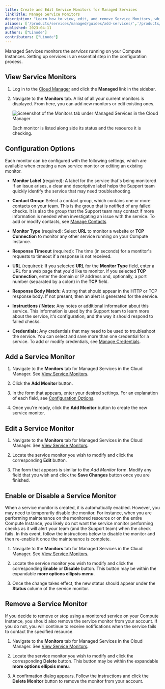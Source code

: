 ```yaml
---
title: Create and Edit Service Monitors for Managed Services
linkTitle: Manage Service Monitors
description: "Learn how to view, edit, and remove Service Monitors, which are used to monitor services on Compute Instances."
aliases: ['/products/services/managed/guides/add-services/','/products/services/managed/guides/disable-a-service-monitor/','/products/services/managed/guides/reenable-a-service-monitor/','/products/services/managed/guides/remove-services/']
published: 2023-04-11
authors: ["Linode"]
contributors: ["Linode"]
---
```


Managed Services monitors the *services* running on your Compute Instances. Setting up services is an essential step in the configuration process.

## View Service Monitors

1. Log in to the [Cloud Manager](https://cloud.linode.com) and click the **Managed** link in the sidebar.

1. Navigate to the **Monitors** tab. A list of all your current monitors is displayed. From here, you can add new monitors or edit existing ones.

    ![Screenshot of the Monitors tab under Managed Services in the Cloud Manager](managed-monitors-list.png)

    Each monitor is listed along side its status and the resource it is checking.

## Configuration Options

Each monitor can be configured with the following settings, which are available when creating a new service monitor or editing an existing monitor.

- **Monitor Label** (required): A label for the service that's being monitored. If an issue arises, a clear and descriptive label helps the Support team quickly identify the service that may need troubleshooting.

- **Contact Group:** Select a contact group, which contains one or more contacts on your team. This is the group that is notified of any failed checks. It is also the group that the Support team may contact if more information is needed when investigating an issue with the service. To add or modify contacts, see [Manage Contacts](/docs/products/services/managed/guides/contacts/).

- **Monitor Type** (required): Select **URL** to monitor a website or **TCP Connection** to monitor any other service running on your Compute Instance.

- **Response Timeout** (required): The time (in seconds) for a montitor's requests to timeout if a response is not received.

- **URL** (required): If you selected **URL** for the **Monitor Type** field, enter a URL for a web page that you'd like to monitor. If you selected **TCP Connection**, enter the domain or IP address and, optionally, a port number (separated by a colon) in the **TCP** field.

- **Response Body Match:** A string that should appear in the HTTP or TCP response body. If not present, then an alert is generated for the service.

- **Instructions / Notes:** Any notes or additional information about this service. This information is used by the Support team to learn more about the service, it's configuration, and the way it should respond to failed checks.

- **Credentials:** Any credentials that may need to be used to troubleshoot the service. You can select and save more than one credential for a service. To add or modify credentials, see [Manage Credentials](/docs/products/services/managed/guides/credentials/).

## Add a Service Monitor

1. Navigate to the **Monitors** tab for Managed Services in the Cloud Manager. See [View Service Monitors](#view-service-monitors).

1. Click the **Add Monitor** button.

1. In the form that appears, enter your desired settings. For an explanation of each field, see [Configuration Options](#configuration-options).

1. Once you're ready, click the **Add Monitor** button to create the new service monitor.

## Edit a Service Monitor

1. Navigate to the **Monitors** tab for Managed Services in the Cloud Manager. See [View Service Monitors](#view-service-monitors).

1. Locate the service monitor you wish to modify and click the corresponding **Edit** button.

1. The form that appears is similar to the *Add Monitor* form. Modify any field that you wish and click the **Save Changes** button once you are finished.

## Enable or Disable a Service Monitor

When a service monitor is created, it is automatically enabled. However, you may need to temporarily disable the monitor. For instance, when you are performing maintenance on the monitored resource or on the entire Compute Instance, you likely do not want the service monitor performing checks as it will alert your team (and the Support team) when the check fails. In this event, follow the instructions below to disable the monitor and then re-enable it once the maintenance is complete.

1. Navigate to the **Monitors** tab for Managed Services in the Cloud Manager. See [View Service Monitors](#view-service-monitors).

1. Locate the service monitor you wish to modify and click the corresponding **Enable** or **Disable** button. This button may be within the expandable **more options ellipsis menu**.

1. Once the change takes effect, the new status should appear under the **Status** column of the service monitor.

## Remove a Service Monitor

If you decide to remove or stop using a monitored service on your Compute Instance, you should also remove the service monitor from your account. If you do not, you will continue to receive notifications when the service fails to contact the specified resource.

1. Navigate to the **Monitors** tab for Managed Services in the Cloud Manager. See [View Service Monitors](#view-service-monitors).

1. Locate the service monitor you wish to modify and click the corresponding **Delete** button. This button may be within the expandable **more options ellipsis menu**.

1. A confirmation dialog appears. Follow the instructions and click the **Delete Monitor** button to remove the monitor from your account.